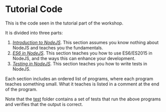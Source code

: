 # Tutorial Code
This is the code seen in the tutorial part of the workshop.

It is divided into three parts:

1. *[Introduction to NodeJS](./01-intro-to-nodejs)*. This section assumes you know nothing about 
   NodeJS and teaches you the fundamentals.
1. *[ES6 in NodeJS](./02-es6)*. This section teaches you how to use ES6/ES2015 in 
   NodeJS, and the ways this can enhance your development.
1. *[Testing in NodeJS](./03-testing)*. This section teaches you how to write tests in NodeJS.

Each section includes an ordered list of programs, where each program teaches
something small. What it teaches is listed in a comment at the end of the program.

Note that the [test](./test) folder contains a set of tests that run the above 
programs and verifies that the output is correct.